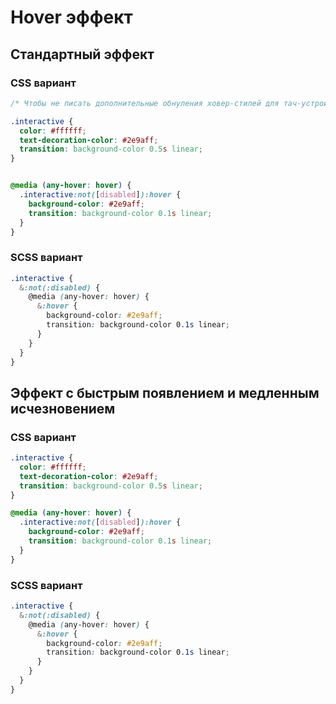 # Hover эффект

## Стандартный эффект

### CSS вариант

```css
/* Чтобы не писать дополнительные обнуления ховер-стилей для тач-устройств, состояние :hover удобно задавать внутри медиавыражений с условием по типу взаимодействия с устройством. */

.interactive {
  color: #ffffff;
  text-decoration-color: #2e9aff;
  transition: background-color 0.5s linear;
}


@media (any-hover: hover) {
  .interactive:not([disabled]):hover {
    background-color: #2e9aff;
    transition: background-color 0.1s linear;
  }
}
```

### SCSS вариант

```scss
.interactive {
  &:not(:disabled) {
    @media (any-hover: hover) {
      &:hover {
        background-color: #2e9aff;
        transition: background-color 0.1s linear;
      }
    }
  }
}
```

## Эффект с быстрым появлением и медленным исчезновением

### CSS вариант

```css
.interactive {
  color: #ffffff;
  text-decoration-color: #2e9aff;
  transition: background-color 0.5s linear;
}

@media (any-hover: hover) {
  .interactive:not([disabled]):hover {
    background-color: #2e9aff;
    transition: background-color 0.1s linear;
  }
}
```

### SCSS вариант

```scss
.interactive {
  &:not(:disabled) {
    @media (any-hover: hover) {
      &:hover {
        background-color: #2e9aff;
        transition: background-color 0.1s linear;
      }
    }
  }
}
```
